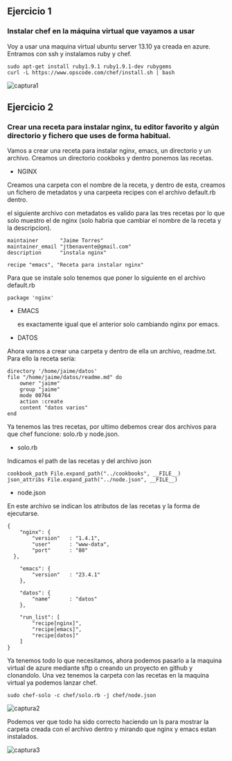 ## Ejercicio 1

### Instalar chef en la máquina virtual que vayamos a usar

Voy a usar una maquina virtual ubuntu server 13.10 ya creada en
azure. Entramos con ssh y instalamos ruby y chef.


	sudo apt-get install ruby1.9.1 ruby1.9.1-dev rubygems
	curl -L https://www.opscode.com/chef/install.sh | bash

![captura1](https://dl.dropboxusercontent.com/u/17453375/chefinstall.png)


## Ejercicio 2

### Crear una receta para instalar nginx, tu editor favorito y algún directorio y fichero que uses de forma habitual.

Vamos a crear una receta para instalar nginx, emacs, un directorio y 
un archivo. Creamos un directorio cookboks y dentro ponemos las recetas.

* NGINX 

Creamos una carpeta con el nombre de la receta, y dentro de esta, 
creamos un fichero de metadatos y una carpeeta recipes con el 
archivo default.rb dentro.

el siguiente archivo con metadatos es valido para las tres recetas
por lo que solo muestro el de nginx (solo habria que cambiar el nombre
de la receta y la descripcion).

	maintainer       "Jaime Torres"
	maintainer_email "jtbenavente@gmail.com"
	description      "instala nginx"

	recipe "emacs", "Receta para instalar nginx"


Para que se instale solo tenemos que poner lo siguiente en
el archivo default.rb

	package 'nginx'



* EMACS

	es exactamente igual que el anterior solo cambiando
	nginx por emacs.



* DATOS

Ahora vamos a crear una carpeta y dentro de ella un archivo, readme.txt.
Para ello la receta sería:

	directory '/home/jaime/datos'
	file "/home/jaime/datos/readme.md" do
	 	owner "jaime"
	  	group "jaime"
	  	mode 00764
	  	action :create
	  	content "datos varios"
	end



Ya tenemos las tres recetas, por ultimo debemos crear dos archivos
para que chef funcione: solo.rb y node.json.


* solo.rb

Indicamos el path de las recetas y del archivo json

	cookbook_path File.expand_path("../cookbooks", __FILE__)
	json_attribs File.expand_path("../node.json", __FILE__)


* node.json

En este archivo se indican los atributos de las recetas y la forma
de ejecutarse.

	{
	    "nginx": {
	        "version"   : "1.4.1",
	        "user"      : "www-data",
	        "port"      : "80"
	  },

	    "emacs": {
	        "version"   : "23.4.1"
	    },

	    "datos": {
	        "name"      : "datos"
	    },

	    "run_list": [
	        "recipe[nginx]",
	        "recipe[emacs]",
	        "recipe[datos]"
	    ]
	}


Ya tenemos todo lo que necesitamos, ahora podemos pasarlo a la maquina virtual
de azure mediante sftp o creando un proyecto en github y clonandolo.
Una vez tenemos la carpeta con las recetas en la maquina virtual ya podemos
lanzar chef.

	sudo chef-solo -c chef/solo.rb -j chef/node.json

![captura2](https://dl.dropboxusercontent.com/u/17453375/chef.png)

Podemos ver que todo ha sido correcto haciendo un ls para mostrar
la carpeta creada con el archivo dentro y mirando que nginx y emacs
estan instalados.

![captura3](https://dl.dropboxusercontent.com/u/17453375/recetas.png)